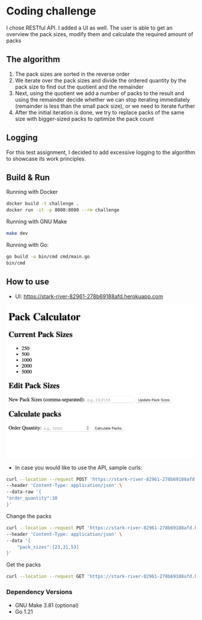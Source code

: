 # Coding challenge

I chose RESTful API. I added a UI as well. The user is able to get an overview the pack sizes,
modify them and calculate the required amount of packs


## The algorithm 

1. The pack sizes are sorted in the reverse order
2. We iterate over the pack sizes and divide the ordered quantity by the pack size to find out the quotient and the remainder 
3. Next, using the quotient we add a number of packs to the result and using the remainder decide whether we can stop iterating immediately (remainder is less than the small pack size), or we need to iterate further
4. After the initial iteration is done, we try to replace packs of the same size with bigger-sized packs to optimize the pack count

## Logging

For this test assignment, I decided to add excessive logging to the algorithm to showcase its work principles.


## Build & Run

Running with Docker
```bash
docker build -t challenge .
docker run -it -p 8080:8080 --rm challenge
```

Running with GNU Make
```bash
make dev
```

Running with Go:
```Bash
go build -o bin/cmd cmd/main.go
bin/cmd
```

## How to use

* UI: https://stark-river-82961-278b69188afd.herokuapp.com

![UI](ui.png)
* In case you would like to use the API, sample curls: 
```bash 
curl --location --request POST 'https://stark-river-82961-278b69188afd.herokuapp.com/api/v1/calculate_packs' \
--header 'Content-Type: application/json' \
--data-raw '{
"order_quantity":10
}'
```

Change the packs
```bash 
curl --location --request PUT 'https://stark-river-82961-278b69188afd.herokuapp.com/api/v1/pack_sizes' \
--header 'Content-Type: application/json' \
--data '{
    "pack_sizes":[23,31,53]
}'
```

Get the packs
```bash 
curl --location --request GET 'https://stark-river-82961-278b69188afd.herokuapp.com/api/v1/pack_sizes' 
```

### Dependency Versions
* GNU Make 3.81 (optional)
* Go 1.21